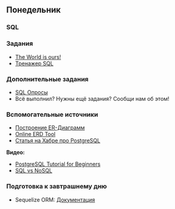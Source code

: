 ## Понедельник

### SQL

### Задания

- [The World is ours!](../../../../p1-sql-intro)
- [Тренажер SQL](http://sql-trainer.elbrusboot.camp)

### Дополнительные задания

- [SQL Опросы](../../../../p1-sql-intro)
- Всё выполнил? Нужны ещё задания? Сообщи нам об этом!

### Вспомогательные источники

- [Построение ER-Диаграмм](http://inf-teh-lotos.ru/sozdanie-er-diagramm)
- [Online ERD Tool](https://online.visual-paradigm.com/diagrams/features/erd-tool/)
- [Статья на Хабре про PostgreSQL](https://habr.com/ru/post/340460/)

**Видео:**

- [PostgreSQL Tutorial for Beginners](https://youtu.be/qw--VYLpxG4)
- [SQL vs NoSQL](https://www.youtube.com/watch?v=ZS_kXvOeQ5Y&t=770s)

### Подготовка к завтрашнему дню

* Sequelize ORM: [Документация](https://sequelize.org/master/manual/getting-started.html)
